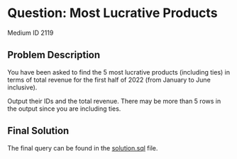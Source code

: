 # Question: Most Lucrative Products
Medium ID 2119

## Problem Description
You have been asked to find the 5 most lucrative products (including ties) in terms of total revenue for the first half of 2022 (from January to June inclusive).


Output their IDs and the total revenue. There may be more than 5 rows in the output since you are including ties.

## Final Solution
The final query can be found in the [solution.sql](./solution.sql) file.